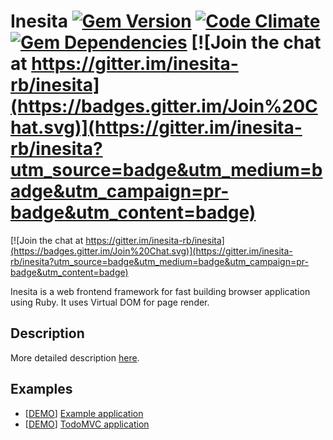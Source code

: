 # Inesita [![Gem Version](https://badge.fury.io/rb/inesita.svg)](http://badge.fury.io/rb/inesita) [![Code Climate](https://codeclimate.com/github/inesita-rb/inesita/badges/gpa.svg)](https://codeclimate.com/github/inesita-rb/inesita) [![Gem Dependencies](https://gemnasium.com/inesita-rb/inesita.png)](https://gemnasium.com/inesita-rb/inesita) [![Join the chat at https://gitter.im/inesita-rb/inesita](https://badges.gitter.im/Join%20Chat.svg)](https://gitter.im/inesita-rb/inesita?utm_source=badge&utm_medium=badge&utm_campaign=pr-badge&utm_content=badge)

[![Join the chat at https://gitter.im/inesita-rb/inesita](https://badges.gitter.im/Join%20Chat.svg)](https://gitter.im/inesita-rb/inesita?utm_source=badge&utm_medium=badge&utm_campaign=pr-badge&utm_content=badge)

Inesita is a web frontend framework for fast building browser application using Ruby. It uses Virtual DOM for page render.

## Description

More detailed description [here](https://inesita-rb.github.io).

## Examples

 - [[DEMO](http://inesita-playground.netlify.com/)] [Example application](https://github.com/inesita-rb/playground)
 - [[DEMO](http://inesita-todomvc.netlify.com/)] [TodoMVC application](https://github.com/inesita-rb/todomvc)
